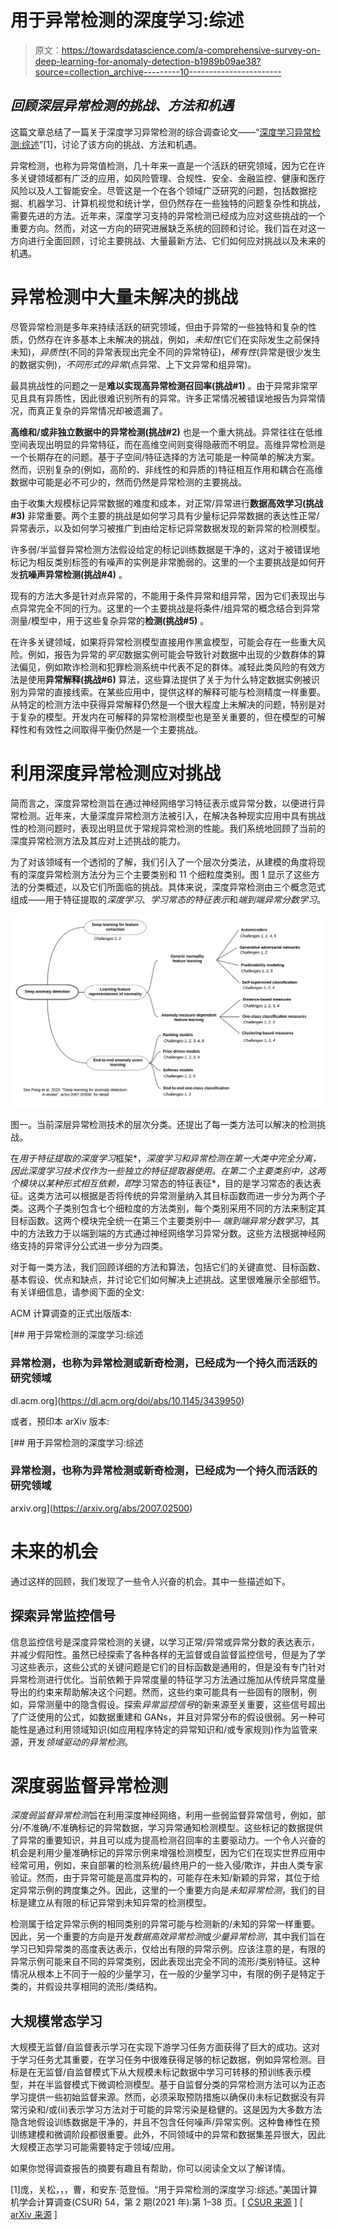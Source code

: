 # 用于异常检测的深度学习:综述

> 原文：<https://towardsdatascience.com/a-comprehensive-survey-on-deep-learning-for-anomaly-detection-b1989b09ae38?source=collection_archive---------10----------------------->

## *回顾深层异常检测的挑战、方法和机遇*

这篇文章总结了一篇关于深度学习异常检测的综合调查论文——“[深度学习异常检测:综述](https://dl.acm.org/doi/abs/10.1145/3439950)”[1]，讨论了该方向的挑战、方法和机遇。

异常检测，也称为异常值检测，几十年来一直是一个活跃的研究领域，因为它在许多关键领域都有广泛的应用，如风险管理、合规性、安全、金融监控、健康和医疗风险以及人工智能安全。尽管这是一个在各个领域广泛研究的问题，包括数据挖掘、机器学习、计算机视觉和统计学，但仍然存在一些独特的问题复杂性和挑战，需要先进的方法。近年来，深度学习支持的异常检测已经成为应对这些挑战的一个重要方向。然而，对这一方向的研究进展缺乏系统的回顾和讨论。我们旨在对这一方向进行全面回顾，讨论主要挑战、大量最新方法、它们如何应对挑战以及未来的机遇。

# 异常检测中大量未解决的挑战

尽管异常检测是多年来持续活跃的研究领域，但由于异常的一些独特和复杂的性质，仍然存在许多基本上未解决的挑战，例如，*未知性*(它们在实际发生之前保持未知)，*异质性*(不同的异常表现出完全不同的异常特征)，*稀有性*(异常是很少发生的数据实例)，*不同形式的异常*(点异常、上下文异常和组异常)。

最具挑战性的问题之一是**难以实现高异常检测召回率(挑战#1)** 。由于异常非常罕见且具有异质性，因此很难识别所有的异常。许多正常情况被错误地报告为异常情况，而真正复杂的异常情况却被遗漏了。

**高维和/或非独立数据中的异常检测(挑战#2)** 也是一个重大挑战。异常往往在低维空间表现出明显的异常特征，而在高维空间则变得隐蔽而不明显。高维异常检测是一个长期存在的问题。基于子空间/特征选择的方法可能是一种简单的解决方案。然而，识别复杂的(例如，高阶的、非线性的和异质的)特征相互作用和耦合在高维数据中可能是必不可少的，然而仍然是异常检测的主要挑战。

由于收集大规模标记异常数据的难度和成本，对正常/异常进行**数据高效学习(挑战#3)** 非常重要。两个主要的挑战是如何学习具有少量标记异常数据的表达性正常/异常表示，以及如何学习被推广到由给定标记异常数据发现的新异常的检测模型。

许多弱/半监督异常检测方法假设给定的标记训练数据是干净的，这对于被错误地标记为相反类别标签的有噪声的实例是非常脆弱的。这里的一个主要挑战是如何开发**抗噪声异常检测(挑战#4)** 。

现有的方法大多是针对点异常的，不能用于条件异常和组异常，因为它们表现出与点异常完全不同的行为。这里的一个主要挑战是将条件/组异常的概念结合到异常测量/模型中，用于这些复杂异常的**检测(挑战#5)** 。

在许多关键领域，如果将异常检测模型直接用作黑盒模型，可能会存在一些重大风险。例如，报告为异常的*罕见*数据实例可能会导致针对数据中出现的少数群体的算法偏见，例如欺诈检测和犯罪检测系统中代表不足的群体。减轻此类风险的有效方法是使用**异常解释(挑战#6)** 算法，这些算法提供了关于为什么特定数据实例被识别为异常的直接线索。在某些应用中，提供这样的解释可能与检测精度一样重要。从特定的检测方法中获得异常解释仍然是一个很大程度上未解决的问题，特别是对于复杂的模型。开发内在可解释的异常检测模型也是至关重要的，但在模型的可解释性和有效性之间取得平衡仍然是一个主要挑战。

# 利用深度异常检测应对挑战

简而言之，深度异常检测旨在通过神经网络学习特征表示或异常分数，以便进行异常检测。近年来，大量深度异常检测方法被引入，在解决各种现实应用中具有挑战性的检测问题时，表现出明显优于常规异常检测的性能。我们系统地回顾了当前的深度异常检测方法及其应对上述挑战的能力。

为了对该领域有一个透彻的了解，我们引入了一个层次分类法，从建模的角度将现有的深度异常检测方法分为三个主要类别和 11 个细粒度类别。图 1 显示了这些方法的分类概述，以及它们所面临的挑战。具体来说，深度异常检测由三个概念范式组成——用于特征提取的*深度学习*、*学习常态的特征表示*和*端到端异常分数学习*。

![](img/5316649da42de0a485574e81e8a482d6.png)

图一。当前深层异常检测技术的层次分类。还提出了每一类方法可以解决的检测挑战。

在*用于特征提取的深度学习*框架*，*深度学习和异常检测在第一大类中完全分离，因此深度学习技术仅作为一些独立的特征提取器使用。在第二个主要类别中，这两个模块以某种形式相互依赖，即*学习常态的特征表征*，目的是学习常态的表达表征。这类方法可以根据是否将传统的异常测量纳入其目标函数而进一步分为两个子类。这两个子类别包含七个细粒度的方法类别，每个类别采用不同的方法来制定其目标函数。这两个模块完全统一在第三个主要类别中— *端到端异常分数学习*，其中的方法致力于以端到端的方式通过神经网络学习异常分数。这些方法根据神经网络支持的异常评分公式进一步分为四类。

对于每一类方法，我们回顾详细的方法和算法，包括它们的关键直觉、目标函数、基本假设、优点和缺点，并讨论它们如何解决上述挑战。这里很难展示全部细节。有关详细信息，请参阅下面的全文:

ACM 计算调查的正式出版版本:

[](https://dl.acm.org/doi/abs/10.1145/3439950) [## 用于异常检测的深度学习:综述

### 异常检测，也称为异常检测或新奇检测，已经成为一个持久而活跃的研究领域

dl.acm.org](https://dl.acm.org/doi/abs/10.1145/3439950) 

或者，预印本 arXiv 版本:

 [## 用于异常检测的深度学习:综述

### 异常检测，也称为异常检测或新奇检测，已经成为一个持久而活跃的研究领域

arxiv.org](https://arxiv.org/abs/2007.02500) 

# 未来的机会

通过这样的回顾，我们发现了一些令人兴奋的机会。其中一些描述如下。

## 探索异常监控信号

信息监控信号是深度异常检测的关键，以学习正常/异常或异常分数的表达表示，并减少假阳性。虽然已经探索了各种各样的无监督或自监督监控信号，但是为了学习这些表示，这些公式的关键问题是它们的目标函数是通用的，但是没有专门针对异常检测进行优化。当前依赖于异常度量的特征学习方法通过施加从传统异常度量导出的约束来帮助解决这个问题。然而，这些约束可能具有一些固有的限制，例如，异常测量中的隐含假设。探索*异常监控信号*的新来源至关重要，这些信号超出了广泛使用的公式，如数据重建和 GANs，并且对异常分布的假设很弱。另一种可能性是通过利用领域知识(如应用程序特定的异常知识和/或专家规则)作为监管来源，开发*领域驱动的异常检测*。

# 深度弱监督异常检测

*深度弱监督异常检测*旨在利用深度神经网络，利用一些弱监督异常信号，例如，部分/不准确/不准确标记的异常数据，学习异常通知检测模型。这些标记的数据提供了异常的重要知识，并且可以成为提高检测召回率的主要驱动力。一个令人兴奋的机会是利用少量准确标记的异常示例来增强检测模型，因为它们在现实世界应用中经常可用，例如，来自部署的检测系统/最终用户的一些入侵/欺诈，并由人类专家验证。然而，由于异常可能是高度异构的，可能存在未知/新颖的异常，其位于给定异常示例的跨度集之外。因此，这里的一个重要方向是*未知异常检测*，我们的目标是建立从有限的标记异常到未知异常的检测模型。

检测属于给定异常示例的相同类别的异常可能与检测新的/未知的异常一样重要。因此，另一个重要的方向是开发*数据高效异常检测*或*少量异常检测*，其中我们旨在学习已知异常类的高度表达表示，仅给出有限的异常示例。应该注意的是，有限的异常示例可能来自不同的异常类别，因此表现出完全不同的流形/类别特征。这种情况从根本上不同于一般的少量学习，在一般的少量学习中，有限的例子是特定于类的，并假设共享相同的流形/类结构。

## **大规模常态学习**

大规模无监督/自监督表示学习在实现下游学习任务方面获得了巨大的成功。这对于学习任务尤其重要，在学习任务中很难获得足够的标记数据，例如异常检测。目标是在无监督/自监督模式下从大规模未标记数据中学习可转移的预训练表示模型，并在半监督模式下微调检测模型。基于自监督分类的异常检测方法可以为正态学习提供一些初始监督来源。然而，必须采取预防措施以确保(I)未标记数据没有异常污染和/或(ii)表示学习方法对于可能的异常污染是稳健的。这是因为大多数方法隐含地假设训练数据是干净的，并且不包含任何噪声/异常实例。这种鲁棒性在预训练建模和微调阶段都很重要。此外，不同领域中的异常和数据集差异很大，因此大规模正态学习可能需要特定于领域/应用。

如果你觉得调查报告的摘要有趣且有帮助，你可以阅读全文以了解详情。

[1]庞，关松，，，曹，和安东·范登恒。“用于异常检测的深度学习:综述。”美国计算机学会计算调查(CSUR) 54，第 2 期(2021 年):第 1–38 页。[ [CSUR 来源](https://dl.acm.org/doi/abs/10.1145/3439950) ] [ [arXiv 来源](https://arxiv.org/abs/2007.02500) ]